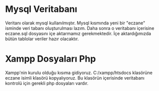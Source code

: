 # Mysql Veritabanı
Veritanı olarak mysql kullanılmıştır.
Mysql kısmında yeni bir "eczane" isminde veri tabanı oluşturulması lazım.
Daha sonra o veritabanı içerisine eczane.sql dosyasını içe aktarmamız gerekmektedir.
İçe aktardığımızda bütün tablolar veriler hazır olacaktır.

# Xampp Dosyaları Php
Xampp'nin kurulu olduğu kısıma gidiyoruz.
C:/xampp/htsdocs klasörüne eczane isimli klasörü kopyalıyoruz.
Bu klasörün içerisinde veritabanı kontrolü için gerekli php dosyaları vardır.


